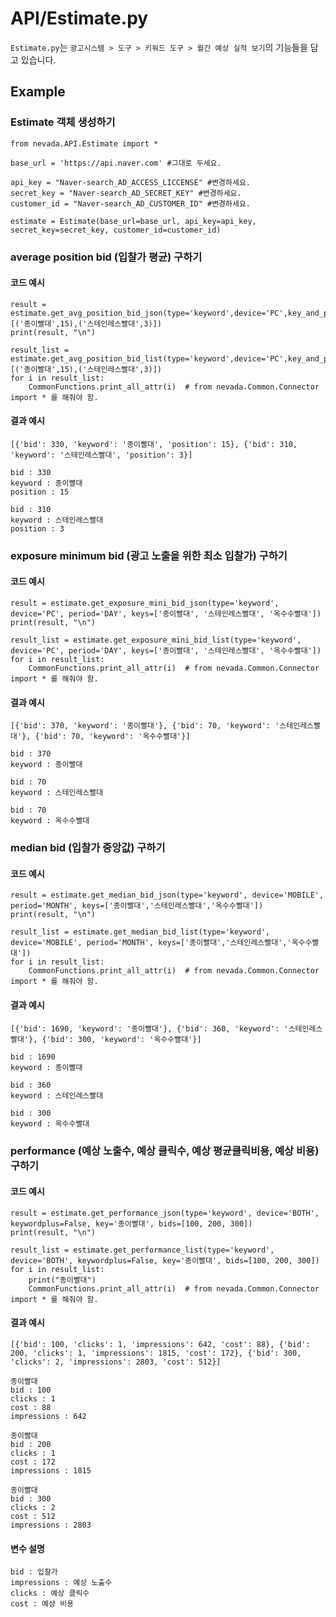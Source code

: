 # API/Estimate.py

`Estimate.py`는 `광고시스템 > 도구 > 키워드 도구 > 월간 예상 실적 보기`의 기능들을 담고 있습니다.

## Example

### Estimate 객체 생성하기
    from nevada.API.Estimate import *
    
    base_url = 'https://api.naver.com' #그대로 두세요.
    
    api_key = "Naver-search_AD_ACCESS_LICCENSE" #변경하세요.
    secret_key = "Naver-search_AD_SECRET_KEY" #변경하세요.
    customer_id = "Naver-search_AD_CUSTOMER_ID" #변경하세요.

    estimate = Estimate(base_url=base_url, api_key=api_key, secret_key=secret_key, customer_id=customer_id)
    
   
    
### average position bid (입찰가 평균) 구하기
#### 코드 예시
    result = estimate.get_avg_position_bid_json(type='keyword',device='PC',key_and_position_list=[('종이빨대',15),('스테인레스빨대',3)])
    print(result, "\n")
    
    result_list = estimate.get_avg_position_bid_list(type='keyword',device='PC',key_and_position_list=[('종이빨대',15),('스테인레스빨대',3)])
    for i in result_list:
        CommonFunctions.print_all_attr(i)  # from nevada.Common.Connector import * 를 해줘야 함.


#### 결과 예시
	[{'bid': 330, 'keyword': '종이빨대', 'position': 15}, {'bid': 310, 'keyword': '스테인레스빨대', 'position': 3}] 

    bid : 330
    keyword : 종이빨대
    position : 15
    
    bid : 310
    keyword : 스테인레스빨대
    position : 3
    
### exposure minimum bid (광고 노출을 위한 최소 입찰가) 구하기
#### 코드 예시
    result = estimate.get_exposure_mini_bid_json(type='keyword', device='PC', period='DAY', keys=['종이빨대', '스테인레스빨대', '옥수수빨대'])
    print(result, "\n")
    
    result_list = estimate.get_exposure_mini_bid_list(type='keyword', device='PC', period='DAY', keys=['종이빨대', '스테인레스빨대', '옥수수빨대'])
    for i in result_list:
        CommonFunctions.print_all_attr(i)  # from nevada.Common.Connector import * 를 해줘야 함.
		
#### 결과 예시
    [{'bid': 370, 'keyword': '종이빨대'}, {'bid': 70, 'keyword': '스테인레스빨대'}, {'bid': 70, 'keyword': '옥수수빨대'}] 
    
    bid : 370
    keyword : 종이빨대
    
    bid : 70
    keyword : 스테인레스빨대
    
    bid : 70
    keyword : 옥수수빨대

### median bid (입찰가 중앙값) 구하기
#### 코드 예시
    result = estimate.get_median_bid_json(type='keyword', device='MOBILE', period='MONTH', keys=['종이빨대','스테인레스빨대','옥수수빨대'])
    print(result, "\n")

    result_list = estimate.get_median_bid_list(type='keyword', device='MOBILE', period='MONTH', keys=['종이빨대','스테인레스빨대','옥수수빨대'])
    for i in result_list:
        CommonFunctions.print_all_attr(i)  # from nevada.Common.Connector import * 를 해줘야 함.
    
#### 결과 예시
    [{'bid': 1690, 'keyword': '종이빨대'}, {'bid': 360, 'keyword': '스테인레스빨대'}, {'bid': 300, 'keyword': '옥수수빨대'}] 
    
    bid : 1690
    keyword : 종이빨대
    
    bid : 360
    keyword : 스테인레스빨대
    
    bid : 300
    keyword : 옥수수빨대
 
    
### performance (예상 노출수, 예상 클릭수, 예상 평균클릭비용, 예상 비용) 구하기
#### 코드 예시
    result = estimate.get_performance_json(type='keyword', device='BOTH', keywordplus=False, key='종이빨대', bids=[100, 200, 300])
    print(result, "\n")
    
    result_list = estimate.get_performance_list(type='keyword', device='BOTH', keywordplus=False, key='종이빨대', bids=[100, 200, 300])
    for i in result_list:
        print("종이빨대")
        CommonFunctions.print_all_attr(i)  # from nevada.Common.Connector import * 를 해줘야 함.

#### 결과 예시
	[{'bid': 100, 'clicks': 1, 'impressions': 642, 'cost': 88}, {'bid': 200, 'clicks': 1, 'impressions': 1815, 'cost': 172}, {'bid': 300, 'clicks': 2, 'impressions': 2803, 'cost': 512}] 

    종이빨대
    bid : 100
    clicks : 1
    cost : 88
    impressions : 642
    
    종이빨대
    bid : 200
    clicks : 1
    cost : 172
    impressions : 1815
    
    종이빨대
    bid : 300
    clicks : 2
    cost : 512
    impressions : 2803
    
#### 변수 설명

    bid : 입찰가
    impressions : 예상 노출수
    clicks : 예상 클릭수
    cost : 예상 비용
